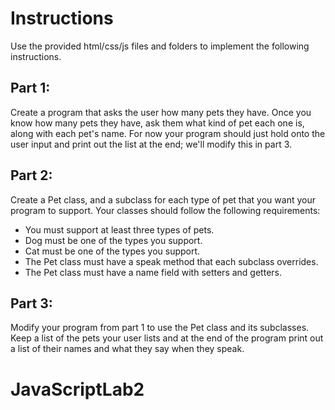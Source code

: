 # Instructions
Use the provided html/css/js files and folders to implement the following instructions.


## Part 1:
Create a program that asks the user how many pets they have. Once you know how many pets they have, ask them what kind of pet each one is, along with each pet's name. For now your program should just hold onto the user input and print out the list at the end; we'll modify this in part 3.

## Part 2:
Create a Pet class, and a subclass for each type of pet that you want your program to support. Your classes should follow the following requirements:
* You must support at least three types of pets.
* Dog must be one of the types you support.
* Cat must be one of the types you support.
* The Pet class must have a speak method that each subclass overrides.
* The Pet class must have a name field with setters and getters.


## Part 3:
Modify your program from part 1 to use the Pet class and its subclasses. Keep a list of the pets your user lists and at the end of the program print out a list of their names and what they say when they speak.
# JavaScriptLab2
